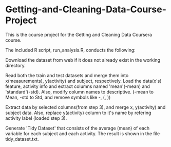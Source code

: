 # Getting-and-Cleaning-Data-Course-Project

This is the course project for the Getting and Cleaning Data Coursera course.

The included R script, run_analysis.R, conducts the following:

Download the dataset from web if it does not already exist in the working directory.

Read both the train and test datasets and merge them into x(measurements), y(activity) and subject, respectively. Load the data(x's) feature, activity info and extract columns named 'mean'(-mean) and 'standard'(-std). Also, modify column names to descriptive. (-mean to Mean, -std to Std, and remove symbols like -, (, ))

Extract data by selected columns(from step 3), and merge x, y(activity) and subject data. Also, replace y(activity) column to it's name by refering activity label (loaded step 3).

Generate 'Tidy Dataset' that consists of the average (mean) of each variable for each subject and each activity. The result is shown in the file tidy_dataset.txt.
